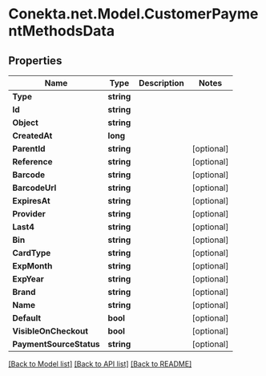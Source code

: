 # Conekta.net.Model.CustomerPaymentMethodsData

## Properties

Name | Type | Description | Notes
------------ | ------------- | ------------- | -------------
**Type** | **string** |  | 
**Id** | **string** |  | 
**Object** | **string** |  | 
**CreatedAt** | **long** |  | 
**ParentId** | **string** |  | [optional] 
**Reference** | **string** |  | [optional] 
**Barcode** | **string** |  | [optional] 
**BarcodeUrl** | **string** |  | [optional] 
**ExpiresAt** | **string** |  | [optional] 
**Provider** | **string** |  | [optional] 
**Last4** | **string** |  | [optional] 
**Bin** | **string** |  | [optional] 
**CardType** | **string** |  | [optional] 
**ExpMonth** | **string** |  | [optional] 
**ExpYear** | **string** |  | [optional] 
**Brand** | **string** |  | [optional] 
**Name** | **string** |  | [optional] 
**Default** | **bool** |  | [optional] 
**VisibleOnCheckout** | **bool** |  | [optional] 
**PaymentSourceStatus** | **string** |  | [optional] 

[[Back to Model list]](../README.md#documentation-for-models) [[Back to API list]](../README.md#documentation-for-api-endpoints) [[Back to README]](../README.md)

